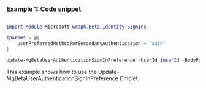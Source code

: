 ### Example 1: Code snippet

```powershell

Import-Module Microsoft.Graph.Beta.Identity.SignIns

$params = @{
	userPreferredMethodForSecondaryAuthentication = "oath"
}

Update-MgBetaUserAuthenticationSignInPreference -UserId $userId -BodyParameter $params

```
This example shows how to use the Update-MgBetaUserAuthenticationSignInPreference Cmdlet.

